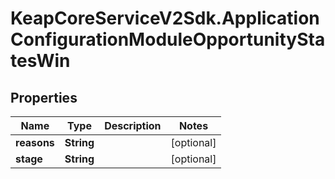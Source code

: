 # KeapCoreServiceV2Sdk.ApplicationConfigurationModuleOpportunityStatesWin

## Properties

Name | Type | Description | Notes
------------ | ------------- | ------------- | -------------
**reasons** | **String** |  | [optional] 
**stage** | **String** |  | [optional] 


